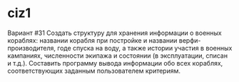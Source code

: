 # ciz1
Вариант #31
Создать структуру для хранения информации о военных кораблях: названии корабля при постройке и названии верфи-производителя, годе спуска на воду, а также истории участия в военных кампаниях, численности экипажа и состоянии (в эксплуатации, списан и т.д.). Составить программу вывода информации обо всех кораблях, соответствующих заданным пользователем критериям.


